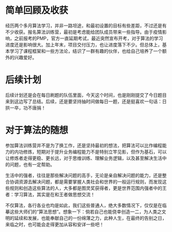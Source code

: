 # 简单回顾及收获
经历两个多月算法学习，并非一路坦途，和最初设置的目标有些差距，不过还是有不少收获。报名算法训练营，最初是考虑能给团队成员带来一些指导。由于疫情影响，之前报考的PMP，官方一直延期考试，最近突然宣布开考，对于算法的学习进度还是影响很大。加上年末，项目交付压力，也让进度落下不少。但总体上，基本学习了课程框架和一些方法论，结识了一群有趣的伙伴，也给自己培养了一个额外的兴趣爱好。


# 后续计划
后续计划还是会在每日刷题的队伍里面，今天这个时间，也是刚刚提交了今日题目来到这边写了总结。后续，还是要坚持抽时间做每日一题，还是挺喜欢一句话：日拱一卒，功不唐捐！


# 对于算法的随想
参加算法训练营并不是为了换工作，还是坚持最初的想法，把算法可以比作编程能力的内功修炼，短期对于提升业务编程能力不是特别立竿见影，但作为基石，可以让修炼者走得更稳、更长远，对于思维训练、理解业务逻辑，以及甚至解决生活中的问题，也有一定帮助。


生活中的强者，往往是那些解决问题的高手，无论是亲自解决问题的能力，还是整合协调资源去解决问题，都是需要掌握人类社会和世界的一般运行规则，而发现这些规则和创造这些算法的人，大多都是图灵奖获得者，更是世界范围内强者中的王者：学习算法，其实是在和王者做思想交流！


不仅算法，各行各业也均是如此，我们这些普通人，绝大多数情况下，仅仅是在临摹这些大师们的“算法思想”。想象一下：倘若自己也能侥幸创造一二，为人类之文明的延续和发展，也能奉献自己的一份绵薄之力，此种人生，在最终的告别之日，来临之时，也可能会走得更加从容和安详一些吧！
